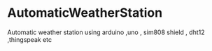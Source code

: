 # AutomaticWeatherStation
Automatic weather station using arduino ,uno , sim808 shield , dht12 ,thingspeak etc
